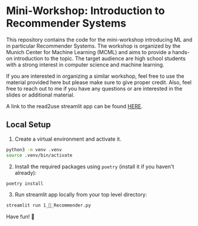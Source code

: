# Mini-Workshop: Introduction to Recommender Systems

This repository contains the code for the mini-workshop introducing ML and in particular Recommender Systems. The workshop is organized by the Munich Center for Machine Learning (MCML) and aims to provide a hands-on introduction to the topic. The target audience are high school students with a strong interest in computer science and machine learning.

If you are interested in organizing a similar workshop, feel free to use the material provided here but please make sure to give proper credit. Also, feel free to reach out to me if you have any questions or are interested in the slides or additional material.

A link to the read2use streamlit app can be found [HERE](https://emanuelsommer-recommender-workshop-1--recommender-rc8jfb.streamlit.app/Random_Page).

## Local Setup

1. Create a virtual environment and activate it.

```bash
python3 -m venv .venv
source .venv/bin/activate
```

2. Install the required packages using `poetry` (install it if you haven't already):

```bash
poetry install
```

3. Run streamlit app locally from your top level directory:

```bash
streamlit run 1_🤖_Recommender.py
```

Have fun! 🚀